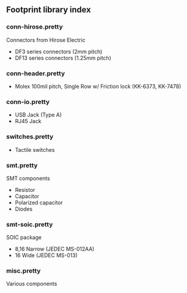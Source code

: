 ## Footprint library index ##


### conn-hirose.pretty ###

Connectors from Hirose Electric

* DF3 series connectors (2mm pitch)
* DF13 series connectors (1.25mm pitch)


### conn-header.pretty ###

* Molex 100mil pitch, Single Row w/ Friction lock (KK-6373, KK-7478)

    
### conn-io.pretty ###

* USB Jack (Type A)
* RJ45 Jack


### switches.pretty ###

* Tactile switches


### smt.pretty ###

SMT components

* Resistor
* Capacitor
* Polarized capacitor
* Diodes


### smt-soic.pretty ###

SOIC package

* 8,16 Narrow (JEDEC MS-012AA)
* 16 Wide (JEDEC MS-013)



### misc.pretty ###

Various components